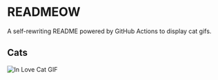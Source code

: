 # READMEOW

A self-rewriting README powered by GitHub Actions to display cat gifs.

## Cats

![In Love Cat GIF](https://media1.giphy.com/media/v1.Y2lkPTlhY2QwMmRhem53cmZzYTluMmg2NzZiZXNmZWF5cm9jM3VtNnRpOXJ3cm5yYzFmNSZlcD12MV9naWZzX3NlYXJjaCZjdD1n/MDJ9IbxxvDUQM/200.gif)
